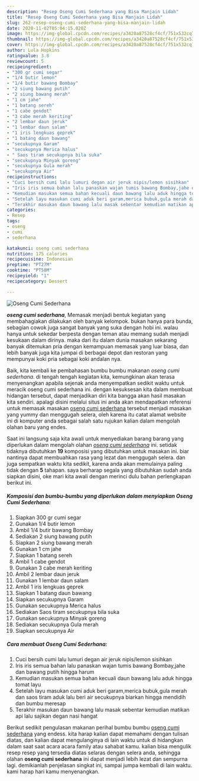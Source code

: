 ```yaml
---
description: "Resep Oseng Cumi Sederhana yang Bisa Manjain Lidah"
title: "Resep Oseng Cumi Sederhana yang Bisa Manjain Lidah"
slug: 262-resep-oseng-cumi-sederhana-yang-bisa-manjain-lidah
date: 2020-11-02T05:04:15.020Z
image: https://img-global.cpcdn.com/recipes/a3420a87528cf4cf/751x532cq70/oseng-cumi-sederhana-foto-resep-utama.jpg
thumbnail: https://img-global.cpcdn.com/recipes/a3420a87528cf4cf/751x532cq70/oseng-cumi-sederhana-foto-resep-utama.jpg
cover: https://img-global.cpcdn.com/recipes/a3420a87528cf4cf/751x532cq70/oseng-cumi-sederhana-foto-resep-utama.jpg
author: Lula Hopkins
ratingvalue: 3.8
reviewcount: 5
recipeingredient:
- "300 gr cumi segar"
- "1/4 butir lemon"
- "1/4 butir bawang Bombay"
- "2 siung bawang putih"
- "2 siung bawang merah"
- "1 cm jahe"
- "1 batang sereh"
- "1 cabe gendot"
- "3 cabe merah keriting"
- "2 lembar daun jeruk"
- "1 lembar daun salam"
- "1 iris lengkuas geprek"
- "1 batang daun bawang"
- "secukupnya Garam"
- "secukupnya Merica halus"
- " Saos tiram secukupnya bila suka"
- "secukupnya Minyak goreng"
- "secukupnya Gula merah"
- "secukupnya Air"
recipeinstructions:
- "Cuci bersih cumi lalu lumuri degan air jeruk nipis/lemon sisihkan"
- "Iris iris semua bahan lalu panaskan wajan tumis bawang Bombay,jahe dan bawang putih hingga harum"
- "Kemudian masukan semua bahan kecuali daun bawang lalu aduk hingga tomat layu"
- "Setelah layu masukan cumi aduk beri garam,merica bubuk,gula merah dan saos tiram aduk lalu beri air secukupnya biarkan hingga mendidih dan bumbu meresap"
- "Terakhir masukan daun bawang lalu masak sebentar kemudian matikan api lalu sajikan degan nasi hangat"
categories:
- Resep
tags:
- oseng
- cumi
- sederhana

katakunci: oseng cumi sederhana 
nutrition: 175 calories
recipecuisine: Indonesian
preptime: "PT27M"
cooktime: "PT58M"
recipeyield: "1"
recipecategory: Dessert

---
```



![Oseng Cumi Sederhana](https://img-global.cpcdn.com/recipes/a3420a87528cf4cf/751x532cq70/oseng-cumi-sederhana-foto-resep-utama.jpg)

<b><i>oseng cumi sederhana</i></b>, Memasak menjadi bentuk kegiatan yang membahagiakan dilakukan oleh banyak kelompok. bukan hanya para bunda, sebagian cowok juga sangat banyak yang suka dengan hobi ini. walau hanya untuk sekedar berpesta dengan teman atau memang sudah menjadi kesukaan dalam dirinya. maka dari itu dalam dunia masakan sekarang banyak ditemukan pria dengan kemampuan memasak yang luar biasa, dan lebih banyak juga kita jumpai di berbagai depot dan restoran yang mempunyai koki pria sebagai koki andalan nya.

Baik, kita kembali ke pembahasan bumbu bumbu makanan <i>oseng cumi sederhana</i>. di tengah tengah kegiatan kita, kemungkinan akan terasa menyenangkan apabila sejenak anda menyempatkan sedikit waktu untuk meracik oseng cumi sederhana ini. dengan kesuksesan kita dalam membuat hidangan tersebut, dapat menjadikan diri kita bangga akan hasil masakan kita sendiri. apalagi disini melalui situs ini anda akan mendapatkan referensi untuk memasak masakan <u>oseng cumi sederhana</u> tersebut menjadi masakan yang yummy dan menggugah selera, oleh karena itu catat alamat website ini di komputer anda sebagai salah satu rujukan kalian dalam mengolah olahan baru yang endes.




Saat ini langsung saja kita awali untuk menyediakan barang barang yang diperlukan dalam mengolah olahan <u><i>oseng cumi sederhana</i></u> ini. setidak tidaknya dibutuhkan <b>19</b> komposisi yang dibutuhkan untuk masakan ini. biar nantinya dapat membuahkan rasa yang lezat dan menggugah selera. dan juga sempatkan waktu kita sedikit, karena anda akan memulainya paling tidak dengan <b>5</b> tahapan. saya berharap segala yang dibutuhkan sudah anda siapkan disini, oke mari kita awali dengan merinci dulu bahan perlengkapan berikut ini.

<!--inarticleads1-->

##### Komposisi dan bumbu-bumbu yang diperlukan dalam menyiapkan Oseng Cumi Sederhana:

1. Siapkan 300 gr cumi segar
1. Gunakan 1/4 butir lemon
1. Ambil 1/4 butir bawang Bombay
1. Sediakan 2 siung bawang putih
1. Siapkan 2 siung bawang merah
1. Gunakan 1 cm jahe
1. Siapkan 1 batang sereh
1. Ambil 1 cabe gendot
1. Gunakan 3 cabe merah keriting
1. Ambil 2 lembar daun jeruk
1. Gunakan 1 lembar daun salam
1. Ambil 1 iris lengkuas geprek
1. Siapkan 1 batang daun bawang
1. Siapkan secukupnya Garam
1. Gunakan secukupnya Merica halus
1. Sediakan  Saos tiram secukupnya bila suka
1. Gunakan secukupnya Minyak goreng
1. Sediakan secukupnya Gula merah
1. Siapkan secukupnya Air




<!--inarticleads2-->

##### Cara membuat Oseng Cumi Sederhana:

1. Cuci bersih cumi lalu lumuri degan air jeruk nipis/lemon sisihkan
1. Iris iris semua bahan lalu panaskan wajan tumis bawang Bombay,jahe dan bawang putih hingga harum
1. Kemudian masukan semua bahan kecuali daun bawang lalu aduk hingga tomat layu
1. Setelah layu masukan cumi aduk beri garam,merica bubuk,gula merah dan saos tiram aduk lalu beri air secukupnya biarkan hingga mendidih dan bumbu meresap
1. Terakhir masukan daun bawang lalu masak sebentar kemudian matikan api lalu sajikan degan nasi hangat




Berikut sedikit pengulasan makanan perihal bumbu bumbu <u>oseng cumi sederhana</u> yang endess. kita harap kalian dapat memahami dengan tulisan diatas, dan kalian dapat mengulanginya di lain waktu untuk di hidangkan dalam saat saat acara acara family atau sahabat kamu. kalian bisa mengulik resep resep yang tersedia diatas selaras dengan selera anda, sehingga olahan <b>oseng cumi sederhana</b> ini dapat menjadi lebih lezat dan sempurna lagi. demikianlah penjelasan singkat ini, sampai jumpa kembali di lain waktu. kami harap hari kamu menyenangkan.

